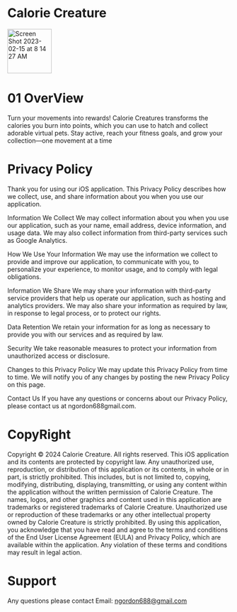 # Calorie Creature

<img width="100" alt="Screen Shot 2023-02-15 at 8 14 27 AM" src="https://github.com/user-attachments/assets/444317cb-24b8-44e3-9452-374098dab78c">

# 01 OverView

Turn your movements into rewards! Calorie Creatures transforms the calories you burn into points, which you can use to hatch and collect adorable virtual pets. Stay active, reach your fitness goals, and grow your collection—one movement at a time 
   
 # Privacy Policy
 
Thank you for using our iOS application. This Privacy Policy describes how we collect, use, and share information about you when you use our application.

Information We Collect
We may collect information about you when you use our application, such as your name, email address, device information, and usage data. We may also collect information from third-party services such as Google Analytics.

How We Use Your Information
We may use the information we collect to provide and improve our application, to communicate with you, to personalize your experience, to monitor usage, and to comply with legal obligations.

Information We Share
We may share your information with third-party service providers that help us operate our application, such as hosting and analytics providers. We may also share your information as required by law, in response to legal process, or to protect our rights.

Data Retention
We retain your information for as long as necessary to provide you with our services and as required by law.

Security
We take reasonable measures to protect your information from unauthorized access or disclosure.

Changes to this Privacy Policy
We may update this Privacy Policy from time to time. We will notify you of any changes by posting the new Privacy Policy on this page.

Contact Us
If you have any questions or concerns about our Privacy Policy, please contact us at ngordon688gmail.com.
    
    
# CopyRight
    
Copyright © 2024 Calorie Creature. All rights reserved.
This iOS application and its contents are protected by copyright law. Any unauthorized use, reproduction, or distribution of this application or its contents, in whole or in part, is strictly prohibited. This includes, but is not limited to, copying, modifying, distributing, displaying, transmitting, or using any content within the application without the written permission of Calorie Creature.
The names, logos, and other graphics and content used in this application are trademarks or registered trademarks of Calorie Creature. Unauthorized use or reproduction of these trademarks or any other intellectual property owned by Calorie Creature is strictly prohibited.
By using this application, you acknowledge that you have read and agree to the terms and conditions of the End User License Agreement (EULA) and Privacy Policy, which are available within the application. Any violation of these terms and conditions may result in legal action.
    
# Support
    
 Any questions please contact
 Email: ngordon688@gmail.com

